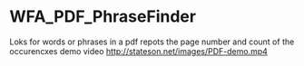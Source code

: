 # WFA_PDF_PhraseFinder
Loks for words or phrases in a pdf
repots the page number and count of the occurencxes
demo video http://stateson.net/images/PDF-demo.mp4
